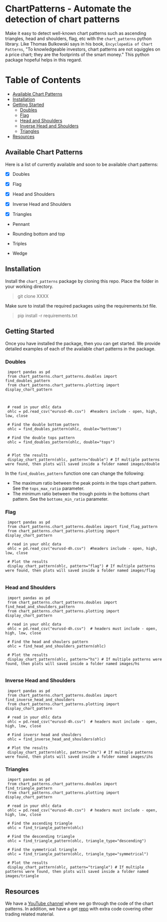 # ChartPatterns - Automate the detection of chart patterns

Make it easy to detect well-known chart patterns such as ascending triangles, head and shoulders, flag, etc with the `chart_patterns` python
library.  Like Thomas Bulkowski says in his book, `Encyclopedia of Chart Patterns`, "To knowledgeable investors, chart patterns are not squiggles on a price chart; they are the footprints of the smart money." This python package hopeful helps in this regard.

Table of Contents
=================

* [Available Chart Patterns](#available-chart-patterns)
* [Installation](#installation)
* [Getting Started](#getting-started)
   * [Doubles](#doubles)
   * [Flag](#flag)
   * [Head and Shoulders](#head-and-shoulders)
   * [Inverse Head and Shoulders](#inverse-head-and-shoulders)
   * [Triangles](#triangles) 
* [Resources](#resources)


## Available Chart Patterns

Here is a list of currently available and soon to be available chart patterns:

- [x] Doubles

- [x] Flag

- [x] Head and Shoulders

- [x] Inverse Head and Shoulders

- [x] Triangles

- Pennant

- Rounding bottom and top

- Triples

- Wedge

## Installation

Install the `chart_patterns` package by cloning this repo. Place the folder in your working directory.

> git clone XXXX

Make sure to install the required packages using the requirements.txt file. 

> pip install -r requirements.txt

## Getting Started

Once you have installed the package, then you can get started. We provide detailed examples of each of the available chart patterns in the package.

### Doubles

```
 import pandas as pd
 from chart_patterns.chart_patterns.doubles import find_doubles_pattern
 from chart_patterns.chart_patterns.plotting import display_chart_pattern



 # read in your ohlc data 
 ohlc = pd.read_csv("eurusd-4h.csv")  #headers include - open, high, low, close

 # Find the double bottom pattern
 ohlc = find_doubles_pattern(ohlc, double="bottoms")

 # Find the double tops pattern
 ohlc = find_doubles_pattern(ohlc, double="tops")
 

 # Plot the results 
 display_chart_pattern(ohlc, pattern="double") # If multiple patterns were found, then plots will saved inside a folder named images/double  

```

In the `find_doubles_pattern` function one can change the following:
 - The maximum ratio between the peak points in the tops chart pattern. See the `tops_max_ratio` parameter.
 - The minimum ratio between the trough points in the bottoms chart pattern. See the `bottoms_min_ratio` parameter.

### Flag

```
 import pandas as pd
 from chart_patterns.chart_patterns.doubles import find_flag_pattern
 from chart_patterns.chart_patterns.plotting import display_chart_pattern

 # read in your ohlc data 
 ohlc = pd.read_csv("eurusd-4h.csv")  #headers include - open, high, low, close

 # Plot the results 
 display_chart_pattern(ohlc, pattern="flag") # If multiple patterns were found, then plots will saved inside a folder named images/flag  
 
```

### Head and Shoulders

```
 import pandas as pd
 from chart_patterns.chart_patterns.doubles import find_head_and_shoulders_pattern
 from chart_patterns.chart_patterns.plotting import display_chart_pattern

 # read in your ohlc data 
 ohlc = pd.read_csv("eurusd-4h.csv")  # headers must include - open, high, low, close

 # Find the head and shoulers pattern
 ohlc = find_head_and_shoulders_pattern(ohlc)

 # Plot the results 
 display_chart_pattern(ohlc, pattern="hs") # If multiple patterns were found, then plots will saved inside a folder named images/hs  


```


### Inverse Head and Shoulders

```
 import pandas as pd
 from chart_patterns.chart_patterns.doubles import find_inverse_head_and_shoulders
 from chart_patterns.chart_patterns.plotting import display_chart_pattern

 # read in your ohlc data 
 ohlc = pd.read_csv("eurusd-4h.csv")  # headers must include - open, high, low, close

 # Find inversr head and shoulders
 ohlc = find_inverse_head_and_shoulders(ohlc)

 # Plot the results 
 display_chart_pattern(ohlc, pattern="ihs") # If multiple patterns were found, then plots will saved inside a folder named images/ihs  
```


### Triangles

```
 import pandas as pd
 from chart_patterns.chart_patterns.doubles import find_triangle_pattern
 from chart_patterns.chart_patterns.plotting import display_chart_pattern

 # read in your ohlc data 
 ohlc = pd.read_csv("eurusd-4h.csv")  # headers must include - open, high, low, close

 # Find the ascending triangle
 ohlc = find_triangle_pattern(ohlc)

 # Find the descending triangle
 ohlc = find_triangle_pattern(ohlc, triangle_type="descending")

 # Find the symmetrical triangle 
 ohlc = find_triangle_pattern(ohlc, triangle_type="symmetrical")

 # Plot the results 
 display_chart_pattern(ohlc, pattern="triangle") # If multiple patterns were found, then plots will saved inside a folder named images/triangle  

```




## Resources

We have a [YouTube channel](https://www.youtube.com/@zetratrading/featured) where we go through the code of the chart patterns. In addition, we have a get [repo](https://github.com/zeta-zetra/code#automate-chart-patterns) with extra code covering other trading related material. 